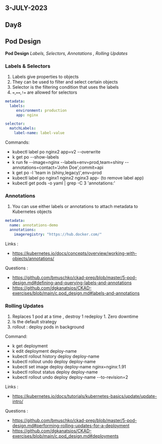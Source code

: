 ## 3-JULY-2023

## Day8

## Pod Design

**Pod Design** *Labels, Selectors, Annotations , Rolling Updates*

### Labels & Selectors
1. Labels give properties to objects
2. They can be used to filter and select certain objects 
3. Selector is the filtering condition that uses the labels
4. `=`,`==`,`!=` are allowed for selectors
```yaml
metadata:
  labels:
     environment: production
     app: nginx
```
```yaml
selector:
  matchLabels:
    label-name: label-value
```

Commands: 
 - kubectl label po nginx2 app=v2 --overwrite
 - k get po --show-labels
 - k run fe --image=nginx --labels=env=prod,team=shiny --annotations=contact='John Doe',commit=api
 -  k get po -l 'team in (shiny,legacy)',env=prod
 -  kubectl label po nginx1 nginx2 nginx3 app-   (to remove label app)
 -  kubectl get pods -o yaml | grep -C 3 'annotations:'
 
### Annotations
1. You can use either labels or annotations to attach metadata to Kubernetes objects
```yaml
metadata:
  name: annotations-demo
  annotations:
    imageregistry: "https://hub.docker.com/"
```
Links :
- https://kubernetes.io/docs/concepts/overview/working-with-objects/annotations/

  
Questions :
- https://github.com/bmuschko/ckad-prep/blob/master/5-pod-design.md#defining-and-querying-labels-and-annotations
- https://github.com/dgkanatsios/CKAD-exercises/blob/main/c.pod_design.md#labels-and-annotations

### Rolling Updates
1. Replaces 1 pod at a time , destroy 1 redeploy 1. Zero downtime
2. Is the default strategy 
3. rollout : deploy pods in background          

Command:
 - k get deployment
 - k edit deployment deploy-name
 - kubectl rollout history deploy deploy-name
 - kubectl rollout undo deploy deploy-name
 - kubectl set image deploy deploy-name nginx=nginx:1.91
 - kubectl rollout status deploy deploy-name
 - kubectl rollout undo deploy deploy-name --to-revision=2

 Links :
- https://kubernetes.io/docs/tutorials/kubernetes-basics/update/update-intro/

Questions :
- https://github.com/bmuschko/ckad-prep/blob/master/5-pod-design.md#performing-rolling-updates-for-a-deployment
- https://github.com/dgkanatsios/CKAD-exercises/blob/main/c.pod_design.md#deployments
